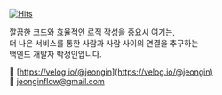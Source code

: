 [![Hits](https://hits.seeyoufarm.com/api/count/incr/badge.svg?url=https%3A%2F%2Fgithub.com%2FJeonginbak)](https://hits.seeyoufarm.com)

깔끔한 코드와 효율적인 로직 작성을 중요시 여기는,  
더 나은 서비스를 통한 사람과 사람 사이의 연결을 추구하는  
백엔드 개발자 박정인입니다.
<br>

🌱&nbsp;[https://velog.io/@jeongin](https://velog.io/@jeongin)  
📮&nbsp;[jeonginflow@gmail.com](mailto:jeonginflow@gmail.com)

<!--
**Jeonginbak/Jeonginbak** is a ✨ _special_ ✨ repository because its `README.md` (this file) appears on your GitHub profile.

Here are some ideas to get you started:

- 🔭 I’m currently working on ...
- 🌱 I’m currently learning ...
- 👯 I’m looking to collaborate on ...
- 🤔 I’m looking for help with ...
- 💬 Ask me about ...
- 📫 How to reach me: ...
- 😄 Pronouns: ...
- ⚡ Fun fact: ...
-->
